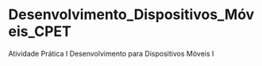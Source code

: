 # Desenvolvimento_Dispositivos_Móveis_CPET
 Atividade Prática I Desenvolvimento para Dispositivos Móveis I
